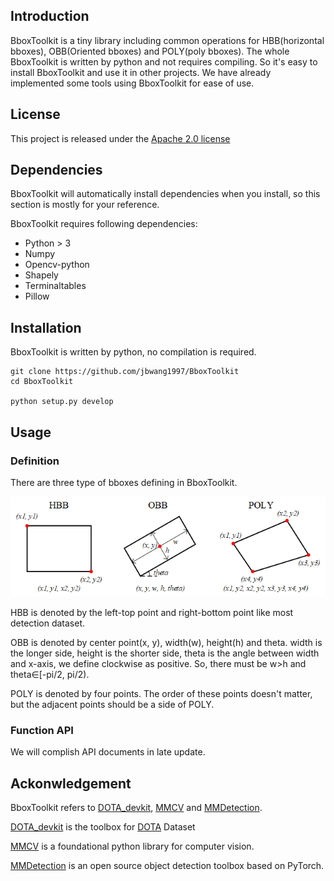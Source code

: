## Introduction
BboxToolkit is a tiny library including common operations for HBB(horizontal bboxes), OBB(Oriented bboxes) and POLY(poly bboxes).
The whole BboxToolkit is written by python and not requires compiling.
So it's easy to install BboxToolkit and use it in other projects. 
We have already implemented some tools using BboxToolkit for ease of use.

## License
This project is released under the [Apache 2.0 license](LICENSE)

## Dependencies
BboxToolkit will automatically install dependencies when you install, so this section is mostly for your reference.

BboxToolkit requires following dependencies:

+ Python > 3
+ Numpy
+ Opencv-python
+ Shapely
+ Terminaltables
+ Pillow

## Installation
BboxToolkit is written by python, no compilation is required.

```
git clone https://github.com/jbwang1997/BboxToolkit
cd BboxToolkit

python setup.py develop
```

## Usage
### Definition
There are three type of bboxes defining in BboxToolkit.

![bboxes define](definition.png)

HBB is denoted by the left-top point and right-bottom point like most detection dataset.

OBB is denoted by center point(x, y), width(w), height(h) and theta.
width is the longer side, height is the shorter side, theta is the angle between width and x-axis, we define clockwise as positive.
So, there must be w>h and theta∈[-pi/2, pi/2).

POLY is denoted by four points.
The order of these points doesn't matter, but the adjacent points should be a side of POLY.

### Function API
We will complish API documents in late update.

## Ackonwledgement
BboxToolkit refers to [DOTA_devkit](https://github.com/CAPTAIN-WHU/DOTA_devkit), [MMCV](https://github.com/open-mmlab/mmcv) and [MMDetection](https://github.com/open-mmlab/mmdetection).

[DOTA_devkit](https://github.com/CAPTAIN-WHU/DOTA_devkit) is the toolbox for [DOTA](https://arxiv.org/abs/1711.10398) Dataset

[MMCV](https://github.com/open-mmlab/mmcv) is a foundational python library for computer vision.

[MMDetection](https://github.com/open-mmlab/mmdetection) is an open source object detection toolbox based on PyTorch.